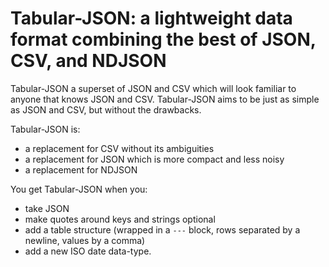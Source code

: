 # Tabular-JSON: a lightweight data format combining the best of JSON, CSV, and NDJSON

Tabular-JSON a superset of JSON and CSV which will look familiar to anyone that knows JSON and CSV. Tabular-JSON aims to be just as simple as JSON and CSV, but without the drawbacks.

Tabular-JSON is:

- a replacement for CSV without its ambiguities
- a replacement for JSON which is more compact and less noisy
- a replacement for NDJSON

You get Tabular-JSON when you:

- take JSON
- make quotes around keys and strings optional
- add a table structure (wrapped in a `---` block, rows separated by a newline, values by a comma)
- add a new ISO date data-type.
